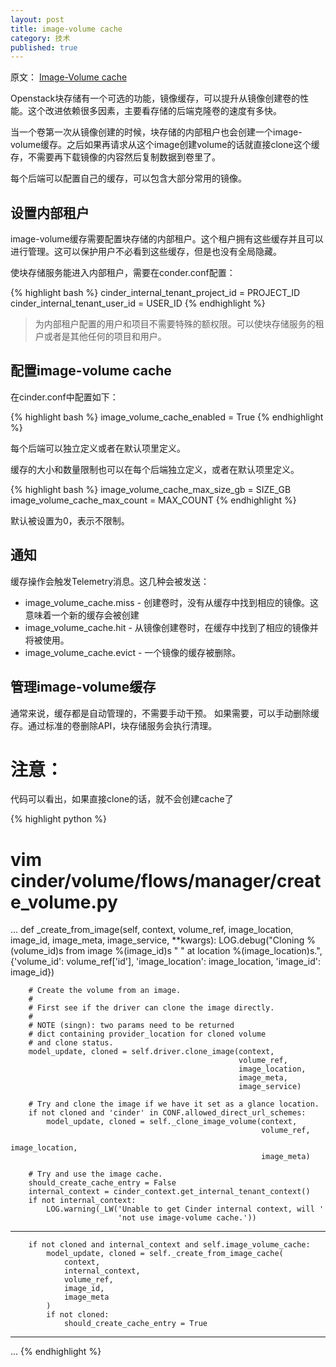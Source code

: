```yaml
---
layout: post
title: image-volume cache
category: 技术 
published: true
---
```


原文： [Image-Volume cache](http://docs.openstack.org/admin-guide-cloud/blockstorage_image_volume_cache.html)

Openstack块存储有一个可选的功能，镜像缓存，可以提升从镜像创建卷的性能。这个改进依赖很多因素，主要看存储的后端克隆卷的速度有多快。

当一个卷第一次从镜像创建的时候，块存储的内部租户也会创建一个image-volume缓存。之后如果再请求从这个image创建volume的话就直接clone这个缓存，不需要再下载镜像的内容然后复制数据到卷里了。

每个后端可以配置自己的缓存，可以包含大部分常用的镜像。

## 设置内部租户
image-volume缓存需要配置块存储的内部租户。这个租户拥有这些缓存并且可以进行管理。这可以保护用户不必看到这些缓存，但是也没有全局隐藏。

使块存储服务能进入内部租户，需要在conder.conf配置：

{% highlight bash %}
cinder_internal_tenant_project_id = PROJECT_ID 
cinder_internal_tenant_user_id = USER_ID
{% endhighlight %}

> 为内部租户配置的用户和项目不需要特殊的额权限。可以使块存储服务的租户或者是其他任何的项目和用户。

## 配置image-volume cache
在cinder.conf中配置如下：

{% highlight bash %}
image_volume_cache_enabled = True
{% endhighlight %}

每个后端可以独立定义或者在默认项里定义。

缓存的大小和数量限制也可以在每个后端独立定义，或者在默认项里定义。

{% highlight bash %}
image_volume_cache_max_size_gb = SIZE_GB
image_volume_cache_max_count = MAX_COUNT
{% endhighlight %}

默认被设置为0，表示不限制。

## 通知
缓存操作会触发Telemetry消息。这几种会被发送：

 - image\_volume\_cache.miss - 创建卷时，没有从缓存中找到相应的镜像。这意味着一个新的缓存会被创建
 - image\_volume_cache.hit - 从镜像创建卷时，在缓存中找到了相应的镜像并将被使用。
 - image\_volume\_cache.evict - 一个镜像的缓存被删除。

## 管理image-volume缓存
通常来说，缓存都是自动管理的，不需要手动干预。
如果需要，可以手动删除缓存。通过标准的卷删除API，块存储服务会执行清理。
 
# 注意：

代码可以看出，如果直接clone的话，就不会创建cache了


{% highlight python %}
# vim cinder/volume/flows/manager/create_volume.py
...
    def _create_from_image(self, context, volume_ref,
                           image_location, image_id, image_meta,
                           image_service, **kwargs):
        LOG.debug("Cloning %(volume_id)s from image %(image_id)s "
                  " at location %(image_location)s.",
                  {'volume_id': volume_ref['id'],
                   'image_location': image_location, 'image_id': image_id})

        # Create the volume from an image.
        #
        # First see if the driver can clone the image directly.
        #
        # NOTE (singn): two params need to be returned
        # dict containing provider_location for cloned volume
        # and clone status.
        model_update, cloned = self.driver.clone_image(context,
                                                       volume_ref,
                                                       image_location,
                                                       image_meta,
                                                       image_service)

        # Try and clone the image if we have it set as a glance location.
        if not cloned and 'cinder' in CONF.allowed_direct_url_schemes:
            model_update, cloned = self._clone_image_volume(context,
                                                            volume_ref,
                                                            image_location,
                                                            image_meta)

        # Try and use the image cache.
        should_create_cache_entry = False
        internal_context = cinder_context.get_internal_tenant_context()
        if not internal_context:
            LOG.warning(_LW('Unable to get Cinder internal context, will '
                            'not use image-volume cache.'))


----------


        if not cloned and internal_context and self.image_volume_cache:
            model_update, cloned = self._create_from_image_cache(
                context,
                internal_context,
                volume_ref,
                image_id,
                image_meta
            )
            if not cloned:
                should_create_cache_entry = True


----------
...
{% endhighlight %}
